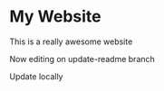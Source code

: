 # My Website 

This is a really awesome website

Now editing on update-readme branch

Update locally
